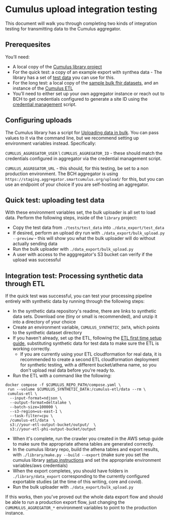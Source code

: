 # Cumulus upload integration testing

This document will walk you through completing two kinds of integration testing for transmitting data to the Cumulus aggregator.

## Prerequesites

You’ll need:

- A local copy of the [Cumulus library project](https://github.com/smart-on-fhir/library)
- For the quick test: a copy of an example export with synthea data - The library has a set of [test data](https://github.com/smart-on-fhir/library/tree/main/tests/test_data) you can use for this.
- For the long test: a local copy of the [sample bulk fhir datasets](https://github.com/smart-on-fhir/sample-bulk-fhir-datasets#downloads), and an instance of the [Cumulus ETL](https://github.com/smart-on-fhir/cumulus-etl)
- You’ll need to either set up your own aggregator instance or reach out to BCH to get credentials configured to generate a site ID using the [credential management](https://github.com/smart-on-fhir/cumulus-aggregator/blob/main/scripts/credential_management.py) script.

## Configuring uploads

The Cumulus library has a script for [Uploading data in bulk](https://github.com/smart-on-fhir/library/blob/main/data_export/bulk_upload.py). You can pass values to it via the command line, but we recommend setting up environment variables instead. Specifically:

`CUMULUS_AGGREGATOR_USER` \ `CUMULUS_AGGREGATOR_ID` - these should match the credentials configured in aggregator via the credential management script.

`CUMULUS_AGGREGATOR_URL` - this should, for this testing, be set to a non production environment. The BCH aggregator is using `https://staging.aggregator.smartcumulus.org/upload/` for this, but you can use an endpoint of your choice if you are self-hosting an aggregator.

## Quick test: uploading test data

With these environment variables set, the bulk uploader is all set to load data. Perform the following steps, inside of the `library` project:

- Copy the test data from `./tests/test_data` into `./data_export/test_data`
- If desired, perform an upload dry run with `./data_export/bulk_upload.py --preview` - this will show you what the bulk uploader will do without actually sending data
- Run the bulk uploader with `./data_export/bulk_upload.py`
- A user with access to the agggregator's S3 bucket can verify if the upload was successful

## Integration test: Processing synthetic data through ETL

If the quick test was successful, you can test your processing pipeline entirely with synthetic data by running through the following steps:

- In the synthetic data repository's readme, there are links to synthetic data sets. Download one (tiny or small is recommended), and unzip it into a directory of your choice
- Create an environment variable, `CUMULUS_SYNTHETIC_DATA`, which points to the synthetic dataset directory
- If you haven't already, set up the ETL, following the [ETL first time setup guide](https://github.com/smart-on-fhir/cumulus-etl/blob/main/docs/howtos/first-time-setup.md), substituting synthetic data for test data to make sure the ETL is working correctly.
  - If you are currently using your ETL cloudformation for real data, it is recommended to create a second ETL cloudformation deployment for synthetic testing, with a different bucket/athena name, so you don't upload real data before you're ready to.
- Run the ETL with a command like the following:
```
docker compose -f $CUMULUS_REPO_PATH/compose.yaml \
 run --volume $CUMULUS_SYNTHETIC_DATA:/cumulus-etl/data --rm \
 cumulus-etl \
  --input-format=ndjson \
  --output-format=deltalake \
  --batch-size=100000 \
  --s3-region=us-east-1 \
  --task-filter=cpu \
  /cumulus-etl/data  \
  s3://your-etl-output-bucket/output/  \
  s3://your-etl-phi-output-bucket/output
```
- When it's complete, run the crawler you created in the AWS setup guide to make sure the appropriate athena tables are generated correctly.
- In the cumulus library repo, build the athena tables and export results, with `./library/make.py --build --export` (make sure you set the cumulus library [setup instructions](https://github.com/smart-on-fhir/library#setup) and set the appropriate environment variables/aws credentials)
- When the export completes, you should have folders in `./library/data_export` corresponding to the currently configured exportable studies (at the time of this writing, core and covid). 
- Run the bulk uploader with `./data_export/bulk_upload.py`

If this works, then you've proved out the whole data export flow and should be able to run a production export flow, just changing the `CUMUMULUS_AGGREGATOR_*` environment variables to point to the production instance.
